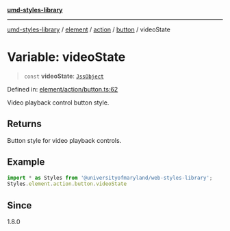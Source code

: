 [**umd-styles-library**](../../../../../../README.md)

***

[umd-styles-library](../../../../../../modules.md) / [element](../../../../../README.md) / [action](../../../README.md) / [button](../README.md) / videoState

# Variable: videoState

> `const` **videoState**: [`JssObject`](../../../../../../utilities/namespaces/transform/type-aliases/JssObject.md)

Defined in: [element/action/button.ts:62](https://github.com/UMD-Digital/design-system/blob/8021d9898368f604bce452fe4dde6fae3a0578fd/packages/styles/source/element/action/button.ts#L62)

Video playback control button style.

## Returns

Button style for video playback controls.

## Example

```typescript
import * as Styles from '@universityofmaryland/web-styles-library';
Styles.element.action.button.videoState
```

## Since

1.8.0
